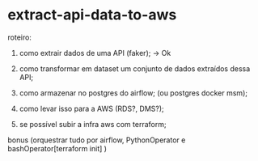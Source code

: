 # extract-api-data-to-aws
roteiro:

1) como extrair dados de uma API (faker); -> Ok

2) como transformar em dataset um conjunto de dados extraídos dessa API;

3) como armazenar no postgres do airflow; (ou postgres docker msm);

4) como levar isso para a AWS (RDS?, DMS?);

5) se possível subir a infra aws com terraform;

bonus (orquestrar tudo por airflow, PythonOperator e bashOperator[terraform init] )